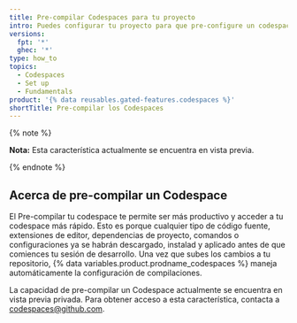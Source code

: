 ```yaml
---
title: Pre-compilar Codespaces para tu proyecto
intro: Puedes configurar tu proyecto para que pre-configure un codespace automáticamente cada que subes un cambio a tu repositorio.
versions:
  fpt: '*'
  ghec: '*'
type: how_to
topics:
  - Codespaces
  - Set up
  - Fundamentals
product: '{% data reusables.gated-features.codespaces %}'
shortTitle: Pre-compilar los Codespaces
---
```


{% note %}

**Nota:** Esta característica actualmente se encuentra en vista previa.

{% endnote %}

## Acerca de pre-compilar un Codespace

El Pre-compilar tu codespace te permite ser más productivo y acceder a tu codespace más rápido. Esto es porque cualquier tipo de código fuente, extensiones de editor, dependencias de proyecto, comandos o configuraciones ya se habrán descargado, instalad y aplicado antes de que comiences tu sesión de desarrollo. Una vez que subes los cambios a tu repositorio, {% data variables.product.prodname_codespaces %} maneja automáticamente la configuración de compilaciones.

La capacidad de pre-compilar un Codespace actualmente se encuentra en vista previa privada. Para obtener acceso a esta característica, contacta a codespaces@github.com.
